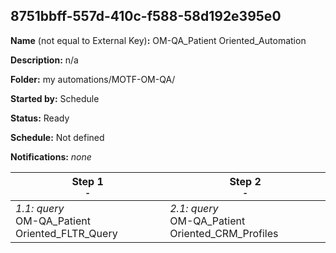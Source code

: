 ## 8751bbff-557d-410c-f588-58d192e395e0

**Name** (not equal to External Key)**:** OM-QA_Patient Oriented_Automation

**Description:** n/a

**Folder:** my automations/MOTF-OM-QA/

**Started by:** Schedule

**Status:** Ready

**Schedule:** Not defined

**Notifications:** _none_


| Step 1<br>_<small>-</small>_ | Step 2<br>_<small>-</small>_ |
| --- | --- |
| _1.1: query_<br>OM-QA_Patient Oriented_FLTR_Query | _2.1: query_<br>OM-QA_Patient Oriented_CRM_Profiles |
